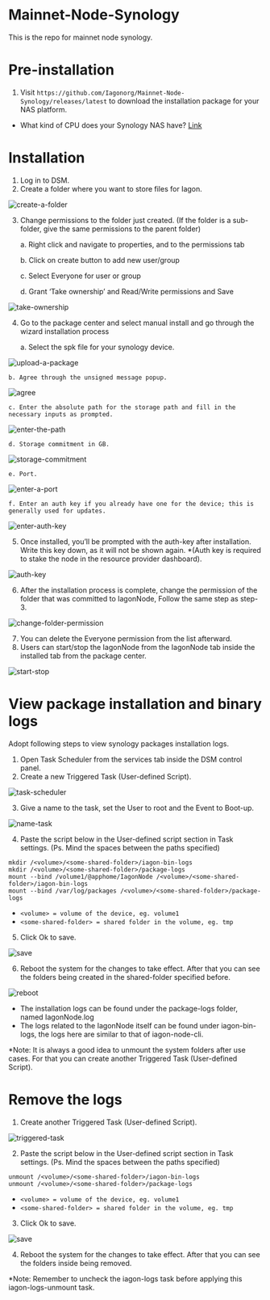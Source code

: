# Mainnet-Node-Synology

This is the repo for mainnet node synology.

# Pre-installation

1. Visit `https://github.com/Iagonorg/Mainnet-Node-Synology/releases/latest` to download the installation package for your NAS platform.

* What kind of CPU does your Synology NAS have?
[Link](https://kb.synology.com/en-us/DSM/tutorial/What_kind_of_CPU_does_my_NAS_have)

# Installation

1. Log in to DSM.
2. Create a folder where you want to store files for Iagon.

![create-a-folder](./assets/step-1.png)

3. Change permissions to the folder just created. (If the folder is a sub-folder, give the same permissions to the parent folder)
    
    a. Right click and navigate to properties, and to the permissions tab

    b. Click on create button to add new user/group
    
    c. Select Everyone for user or group
    
    d. Grant ‘Take ownership’ and Read/Write permissions and Save

![take-ownership](./assets/step-2.webp)

4. Go to the package center and select manual install and go through the wizard installation process

    a. Select the spk file for your synology device.

![upload-a-package](./assets/step-3.png)

    b. Agree through the unsigned message popup.

![agree](./assets/step-4.png)

    c. Enter the absolute path for the storage path and fill in the necessary inputs as prompted.

![enter-the-path](./assets/step-5.png)

    d. Storage commitment in GB.

![storage-commitment](./assets/step-6.png)

    e. Port.

![enter-a-port](./assets/step-7.png)

    f. Enter an auth key if you already have one for the device; this is generally used for updates.

![enter-auth-key](./assets/step-8.png)

5. Once installed, you’ll be prompted with the auth-key after installation. Write this key down, as it will not be shown again. *(Auth key is required to stake the node in the resource provider dashboard).

![auth-key](./assets/step-9.png)

6. After the installation process is complete, change the permission of the folder that was committed to IagonNode, Follow the same step as step-3.

![change-folder-permission](./assets/step-10.png)

7. You can delete the Everyone permission from the list afterward.
8. Users can start/stop the IagonNode from the IagonNode tab inside the installed tab from the package center.

![start-stop](./assets/step-11.png)

# View package installation and binary logs

Adopt following steps to view synology packages installation logs.

1. Open Task Scheduler from the services tab inside the DSM control panel.
2. Create a new Triggered Task (User-defined Script).

![task-scheduler](./assets/step-12.png)

3. Give a name to the task, set the User to root and the Event to Boot-up.

![name-task](./assets/step-13.png)

4. Paste the script below in the User-defined script section in Task settings. (Ps. Mind the spaces between the paths specified)

```
mkdir /<volume>/<some-shared-folder>/iagon-bin-logs
mkdir /<volume>/<some-shared-folder>/package-logs
mount --bind /volume1/@apphome/IagonNode /<volume>/<some-shared-folder>/iagon-bin-logs
mount --bind /var/log/packages /<volume>/<some-shared-folder>/package-logs
```

- `<volume> = volume of the device, eg. volume1`
- `<some-shared-folder> = shared folder in the volume, eg. tmp`

5. Click Ok to save.

![save](./assets/step-14.png)


6. Reboot the system for the changes to take effect. After that you can see the folders being created in the shared-folder specified before.

![reboot](./assets/step-15.png)


- The installation logs can be found under the package-logs folder, named IagonNode.log 
- The logs related to the IagonNode itself can be found under iagon-bin-logs, the logs here are similar to that of iagon-node-cli.

*Note: It is always a good idea to unmount the system folders after use cases. For that you can create another Triggered Task (User-defined Script).

# Remove the logs

1. Create another Triggered Task (User-defined Script).

![triggered-task](./assets/step-16.png)

2. Paste the script below in the User-defined script section in Task settings. (Ps. Mind the spaces between the paths specified)

```
unmount /<volume>/<some-shared-folder>/iagon-bin-logs
unmount /<volume>/<some-shared-folder>/package-logs
```

- `<volume> = volume of the device, eg. volume1`
- `<some-shared-folder> = shared folder in the volume, eg. tmp`

3. Click Ok to save.

![save](./assets/step-17.png)

4. Reboot the system for the changes to take effect. After that you can see the folders inside being removed. 

*Note: Remember to uncheck the iagon-logs task before applying this iagon-logs-unmount task.


